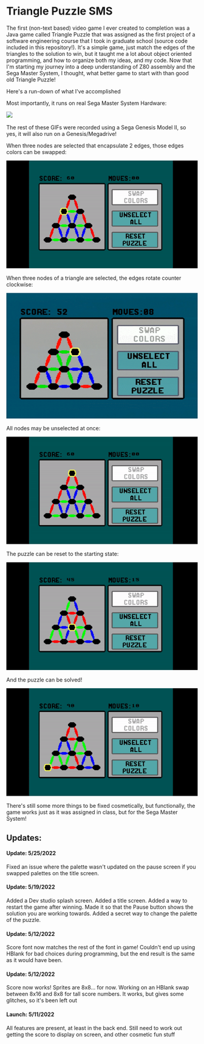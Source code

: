 # Triangle Puzzle SMS

The first (non-text based) video game I ever created to completion was a Java game called Triangle Puzzle that was assigned as the first project of a software engineering course that I took in graduate school (source code included in this repository!). It's a simple game, just match the edges of the triangles to the solution to win, but it taught me a lot about object oriented programming, and how to organize both my ideas, and my code. Now that I'm starting my journey into a deep understanding of Z80 assembly and the Sega Master System, I thought, what better game to start with than good old Triangle Puzzle!

Here's a run-down of what I've accomplished

Most importantly, it runs on real Sega Master System Hardware:

![](https://github.com/Bofner/Triangle-Puzzle-SMS/blob/main/images/realHardware.gif)

The rest of these GIFs were recorded using a Sega Genesis Model II, so yes, it will also run on a Genesis/Megadrive!

When three nodes are selected that encapsulate 2 edges, those edges colors can be swapped:

![](https://github.com/Bofner/Triangle-Puzzle-SMS/blob/main/images/swap.gif)

When three nodes of a triangle are selected, the edges rotate counter clockwise:

![](https://github.com/Bofner/Triangle-Puzzle-SMS/blob/main/images/rotate.gif)

All nodes may be unselected at once:

![](https://github.com/Bofner/Triangle-Puzzle-SMS/blob/main/images/unselect%20all.gif)

The puzzle can be reset to the starting state:

![](https://github.com/Bofner/Triangle-Puzzle-SMS/blob/main/images/reset.gif)

And the puzzle can be solved!

![](https://github.com/Bofner/Triangle-Puzzle-SMS/blob/main/images/youWin.gif)

There's still some more things to be fixed cosmetically, but functionally, the game works just as it was assigned in class, but for the Sega Master System!

## Updates:

#### Update: 5/25/2022

Fixed an issue where the palette wasn't updated on the pause screen if you swapped palettes on the title screen.

#### Update: 5/19/2022

Added a Dev studio splash screen. Added a title screen. Added a way to restart the game after winning. Made it so that the Pause button shows the solution you are working
towards. Added a secret way to change the palette of the puzzle. 


#### Update: 5/12/2022

Score font now matches the rest of the font in game! Couldn't end up using HBlank for bad choices during programming, but the end result is the same as it would have been.


#### Update: 5/12/2022

Score now works! Sprites are 8x8... for now. Working on an HBlank swap between 8x16 and 8x8 for tall score numbers. It works, but gives some glitches, so it's been left out


#### Launch: 5/11/2022

All features are present, at least in the back end. Still need to work out getting the score to display on screen, and other cosmetic fun stuff

